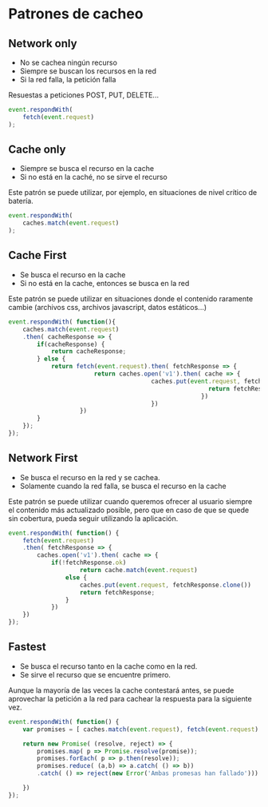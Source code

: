 # Patrones de cacheo

## Network only

- No se cachea ningún recurso
- Siempre se buscan los recursos en la red
- Si la red falla, la petición falla

Resuestas a peticiones POST, PUT, DELETE...

```javascript
event.respondWith(
	fetch(event.request)
);
```

## Cache only

- Siempre se busca el recurso en la cache
- Si no está en la caché, no se sirve el recurso

Este patrón se puede utilizar, por ejemplo, en situaciones de nivel crítico de batería.

```javascript
event.respondWith(
	caches.match(event.request)
);
```

## Cache First

- Se busca el recurso en la cache
- Si no está en la cache, entonces se busca en la red

Este patrón se puede utilizar en situaciones donde el contenido raramente cambie (archivos css, archivos javascript, datos estáticos...)

```javascript
event.respondWith( function(){
    caches.match(event.request)
    .then( cacheResponse => {
        if(cacheResponse) {
            return cacheResponse;
        } else {
            return fetch(event.request).then( fetchResponse => {
                        return caches.open('v1').then( cache => {
                                        caches.put(event.request, fetchResponse.clone()).then( () => {
                                                        return fetchResponse;
                                                      })
                                        })
                    })
        }
    });
});
```

## Network First

- Se busca el recurso en la red y se cachea.
- Solamente cuando la red falla, se busca el recurso en la cache

Este patrón se puede utilizar cuando queremos ofrecer al usuario siempre el contenido más actualizado posible, pero que en caso de que se quede sin cobertura, pueda seguir utilizando la aplicación.

```javascript
event.respondWith( function() {
    fetch(event.request)
    .then( fetchResponse => {
        caches.open('v1').then( cache => {
            if(!fetchResponse.ok)
                    return cache.match(event.request)
                else {
                    caches.put(event.request, fetchResponse.clone())
                    return fetchResponse;
                }
            })
    })
});
```

## Fastest

- Se busca el recurso tanto en la cache como en la red.
- Se sirve el recurso que se encuentre primero.

Aunque la mayoría de las veces la cache contestará antes, se puede aprovechar la petición a la red para cachear la respuesta para la siguiente vez.

```javascript
event.respondWith( function() {
    var promises = [ caches.match(event.request), fetch(event.request) ];

    return new Promise( (resolve, reject) => {
        promises.map( p => Promise.resolve(promise));
        promises.forEach( p => p.then(resolve));
        promises.reduce( (a,b) => a.catch( () => b))
        .catch( () => reject(new Error('Ambas promesas han fallado')))

    })
});
```

